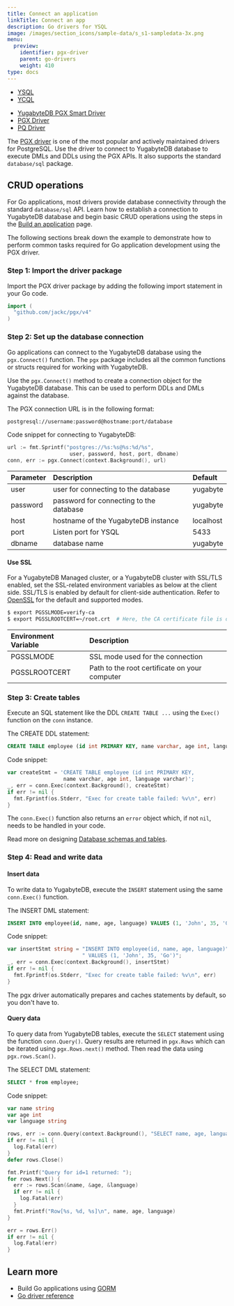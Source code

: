 ```yaml
---
title: Connect an application
linkTitle: Connect an app
description: Go drivers for YSQL
image: /images/section_icons/sample-data/s_s1-sampledata-3x.png
menu:
  preview:
    identifier: pgx-driver
    parent: go-drivers
    weight: 410
type: docs
---
```


<div class="custom-tabs tabs-style-2">
  <ul class="tabs-name">
    <li class="active">
      <a href="../postgres-npgsql/" class="nav-link">
        YSQL
      </a>
    </li>
    <li>
      <a href="../ycql/" class="nav-link">
        YCQL
      </a>
    </li>
  </ul>
</div>

<ul class="nav nav-tabs-alt nav-tabs-yb">
  <li >
    <a href="../yb-pgx/" class="nav-link">
      <i class="icon-postgres" aria-hidden="true"></i>
      YugabyteDB PGX Smart Driver
    </a>
  </li>

  <li >
    <a href="../pgx/" class="nav-link active">
      <i class="icon-postgres" aria-hidden="true"></i>
      PGX Driver
    </a>
  </li>

  <li >
    <a href="../pq/" class="nav-link">
      <i class="icon-postgres" aria-hidden="true"></i>
      PQ Driver
    </a>
  </li>

</ul>

The [PGX driver](https://github.com/jackc/pgx/) is one of the most popular and actively maintained drivers for PostgreSQL. Use the driver to connect to YugabyteDB database to execute DMLs and DDLs using the PGX APIs. It also supports the standard `database/sql` package.

## CRUD operations

For Go applications, most drivers provide database connectivity through the standard `database/sql` API. Learn how to establish a connection to YugabyteDB database and begin basic CRUD operations using the steps in the [Build an application](../../../develop/build-apps/go/ysql-pgx) page.

The following sections break down the example to demonstrate how to perform common tasks required for Go application development using the PGX driver.

### Step 1: Import the driver package

Import the PGX driver package by adding the following import statement in your Go code.

```go
import (
  "github.com/jackc/pgx/v4"
)
```

### Step 2: Set up the database connection

Go applications can connect to the YugabyteDB database using the `pgx.Connect()` function. The `pgx` package includes all the common functions or structs required for working with YugabyteDB.

Use the `pgx.Connect()` method to create a connection object for the YugabyteDB database. This can be used to perform DDLs and DMLs against the database.

The PGX connection URL is in the following format:

```sh
postgresql://username:password@hostname:port/database
```

Code snippet for connecting to YugabyteDB:

```go
url := fmt.Sprintf("postgres://%s:%s@%s:%d/%s",
                    user, password, host, port, dbname)
conn, err := pgx.Connect(context.Background(), url)
```

| Parameter | Description | Default |
| :---------- | :---------- | :------ |
| user | user for connecting to the database | yugabyte
| password | password for connecting to the database | yugabyte
| host  | hostname of the YugabyteDB instance | localhost
| port |  Listen port for YSQL | 5433
| dbname | database name | yugabyte

#### Use SSL

For a YugabyteDB Managed cluster, or a YugabyteDB cluster with SSL/TLS enabled, set the SSL-related environment variables as below at the client side. SSL/TLS is enabled by default for client-side authentication. Refer to [OpenSSL](../../../develop/build-apps/go/ysql-pgx/#openssl) for the default and supported modes.

```sh
$ export PGSSLMODE=verify-ca
$ export PGSSLROOTCERT=~/root.crt  # Here, the CA certificate file is downloaded as `root.crt` under home directory. Modify your path accordingly.
```

| Environment Variable | Description |
| :---------- | :---------- |
| PGSSLMODE |  SSL mode used for the connection |
| PGSSLROOTCERT | Path to the root certificate on your computer |

### Step 3: Create tables

Execute an SQL statement like the DDL `CREATE TABLE ...` using the `Exec()` function on the `conn` instance.

The CREATE DDL statement:

```sql
CREATE TABLE employee (id int PRIMARY KEY, name varchar, age int, language varchar)
```

Code snippet:

```go
var createStmt = 'CREATE TABLE employee (id int PRIMARY KEY,
                  name varchar, age int, language varchar)';
_, err = conn.Exec(context.Background(), createStmt)
if err != nil {
  fmt.Fprintf(os.Stderr, "Exec for create table failed: %v\n", err)
}
```

The `conn.Exec()` function also returns an `error` object which, if not `nil`, needs to be handled in your code.

Read more on designing [Database schemas and tables](../../../explore/ysql-language-features/databases-schemas-tables/).

### Step 4: Read and write data

#### Insert data

To write data to YugabyteDB, execute the `INSERT` statement using the same `conn.Exec()` function.

The INSERT DML statement:

```sql
INSERT INTO employee(id, name, age, language) VALUES (1, 'John', 35, 'Go')
```

Code snippet:

```go
var insertStmt string = "INSERT INTO employee(id, name, age, language)" +
                        " VALUES (1, 'John', 35, 'Go')";
_, err = conn.Exec(context.Background(), insertStmt)
if err != nil {
  fmt.Fprintf(os.Stderr, "Exec for create table failed: %v\n", err)
}
```

The pgx driver automatically prepares and caches statements by default, so you don't have to.

#### Query data

To query data from YugabyteDB tables, execute the `SELECT` statement using the function `conn.Query()`. Query results are returned in `pgx.Rows` which can be iterated using `pgx.Rows.next()` method. Then read the data using `pgx.rows.Scan()`.

The SELECT DML statement:

```sql
SELECT * from employee;
```

Code snippet:

```go
var name string
var age int
var language string

rows, err := conn.Query(context.Background(), "SELECT name, age, language FROM employee WHERE id = 1")
if err != nil {
  log.Fatal(err)
}
defer rows.Close()

fmt.Printf("Query for id=1 returned: ");
for rows.Next() {
  err := rows.Scan(&name, &age, &language)
  if err != nil {
    log.Fatal(err)
  }
  fmt.Printf("Row[%s, %d, %s]\n", name, age, language)
}

err = rows.Err()
if err != nil {
  log.Fatal(err)
}
```

## Learn more

- Build Go applications using [GORM](../gorm)
- [Go driver reference](../../../reference/drivers/go/pgx-reference/#fundamentals)
